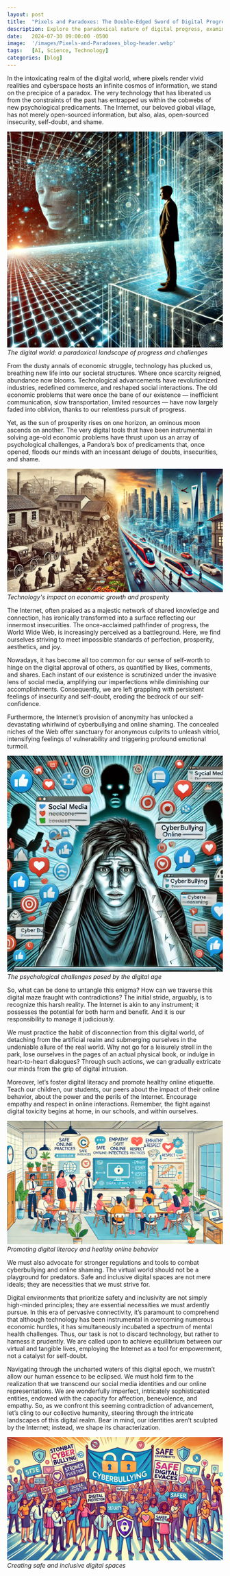 ```yaml
---
layout: post
title:  "Pixels and Paradoxes: The Double-Edged Sword of Digital Progress"
description: Explore the paradoxical nature of digital progress, examining how technology has solved economic problems while creating new psychological challenges. Discover strategies for navigating the digital landscape and maintaining our humanity in an increasingly connected world.
date:   2024-07-30 09:00:00 -0500
image:  '/images/Pixels-and-Paradoxes_blog-header.webp'
tags:   [AI, Science, Technology]
categories: [blog]
---
```


In the intoxicating realm of the digital world, where pixels render vivid realities and cyberspace hosts an infinite cosmos of information, we stand on the precipice of a paradox. The very technology that has liberated us from the constraints of the past has entrapped us within the cobwebs of new psychological predicaments. The Internet, our beloved global village, has not merely open-sourced information, but also, alas, open-sourced insecurity, self-doubt, and shame.

![Digital Paradox](/images/Pixels-and-Paradoxes-intro.webp)
*The digital world: a paradoxical landscape of progress and challenges*

From the dusty annals of economic struggle, technology has plucked us, breathing new life into our societal structures. Where once scarcity reigned, abundance now blooms. Technological advancements have revolutionized industries, redefined commerce, and reshaped social interactions. The old economic problems that were once the bane of our existence — inefficient communication, slow transportation, limited resources — have now largely faded into oblivion, thanks to our relentless pursuit of progress.

Yet, as the sun of prosperity rises on one horizon, an ominous moon ascends on another. The very digital tools that have been instrumental in solving age-old economic problems have thrust upon us an array of psychological challenges, a Pandora’s box of predicaments that, once opened, floods our minds with an incessant deluge of doubts, insecurities, and shame.

![Digital Paradox](/images/Pixels-and-Paradoxes-economies.webp)
*Technology's impact on economic growth and prosperity*

The Internet, often praised as a majestic network of shared knowledge and connection, has ironically transformed into a surface reflecting our innermost insecurities. The once-acclaimed pathfinder of progress, the World Wide Web, is increasingly perceived as a battleground. Here, we find ourselves striving to meet impossible standards of perfection, prosperity, aesthetics, and joy.

Nowadays, it has become all too common for our sense of self-worth to hinge on the digital approval of others, as quantified by likes, comments, and shares. Each instant of our existence is scrutinized under the invasive lens of social media, amplifying our imperfections while diminishing our accomplishments. Consequently, we are left grappling with persistent feelings of insecurity and self-doubt, eroding the bedrock of our self-confidence.

Furthermore, the Internet’s provision of anonymity has unlocked a devastating whirlwind of cyberbullying and online shaming. The concealed niches of the Web offer sanctuary for anonymous culprits to unleash vitriol, intensifying feelings of vulnerability and triggering profound emotional turmoil.

![Digital Paradox](/images/Pixels-and-Paradoxes_psychologial_challenges.webp)
*The psychological challenges posed by the digital age*

So, what can be done to untangle this enigma? How can we traverse this digital maze fraught with contradictions? The initial stride, arguably, is to recognize this harsh reality. The Internet is akin to any instrument; it possesses the potential for both harm and benefit. And it is our responsibility to manage it judiciously.

We must practice the habit of disconnection from this digital world, of detaching from the artificial realm and submerging ourselves in the undeniable allure of the real world. Why not go for a leisurely stroll in the park, lose ourselves in the pages of an actual physical book, or indulge in heart-to-heart dialogues? Through such actions, we can gradually extricate our minds from the grip of digital intrusion.

Moreover, let’s foster digital literacy and promote healthy online etiquette. Teach our children, our students, our peers about the impact of their online behavior, about the power and the perils of the Internet. Encourage empathy and respect in online interactions. Remember, the fight against digital toxicity begins at home, in our schools, and within ourselves.

![Digital Paradox](/images/Pixels-and-Paradoxes_digital_literacy.webp)
*Promoting digital literacy and healthy online behavior*

We must also advocate for stronger regulations and tools to combat cyberbullying and online shaming. The virtual world should not be a playground for predators. Safe and inclusive digital spaces are not mere ideals; they are necessities that we must strive for.

Digital environments that prioritize safety and inclusivity are not simply high-minded principles; they are essential necessities we must ardently pursue. In this era of pervasive connectivity, it’s paramount to comprehend that although technology has been instrumental in overcoming numerous economic hurdles, it has simultaneously incubated a spectrum of mental health challenges. Thus, our task is not to discard technology, but rather to harness it prudently. We are called upon to achieve equilibrium between our virtual and tangible lives, employing the Internet as a tool for empowerment, not a catalyst for self-doubt.

Navigating through the uncharted waters of this digital epoch, we mustn’t allow our human essence to be eclipsed. We must hold firm to the realization that we transcend our social media identities and our online representations. We are wonderfully imperfect, intricately sophisticated entities, endowed with the capacity for affection, benevolence, and empathy. So, as we confront this seeming contradiction of advancement, let’s cling to our collective humanity, steering through the intricate landscapes of this digital realm. Bear in mind, our identities aren’t sculpted by the Internet; instead, we shape its characterization.

![Digital Paradox](/images/Pixels-and-Paradoxes_safe_digital_places.webp)
*Creating safe and inclusive digital spaces*